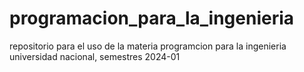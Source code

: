 # programacion_para_la_ingenieria
repositorio para el uso de la materia programcion para la ingenieria universidad nacional, semestres 2024-01
<p align="center" width="300">
   <img align="center" width="500" https://github.com/straeker18/programacion_para_la_ingenieria/blob/9e629242db49b794799a23a6a24cf1a821159b0b/UNAL_Aplicaci%C3%B3n_Medell%C3%ADn.svg>
